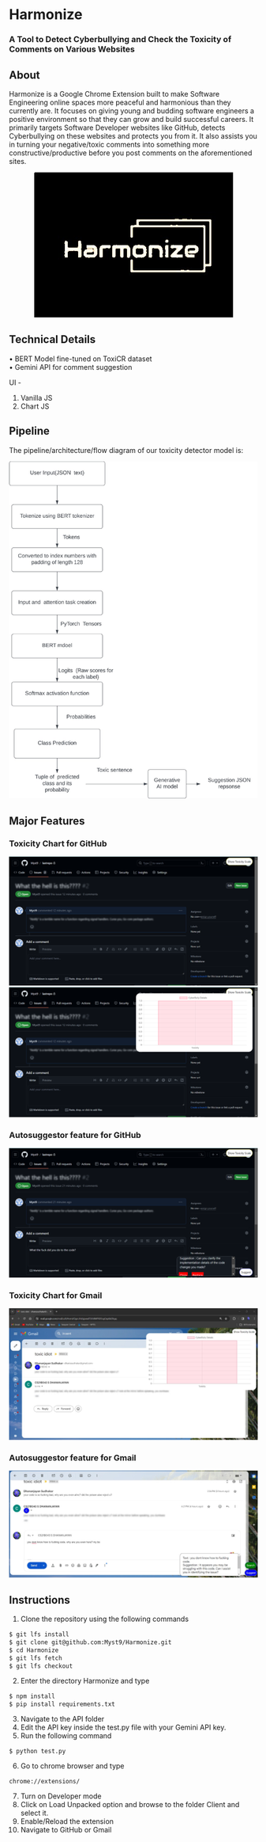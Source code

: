 # Harmonize
### A Tool to Detect Cyberbullying and Check the Toxicity of Comments on Various Websites
## About
Harmonize is a Google Chrome Extension built to make Software Engineering online spaces more peaceful and harmonious than they currently are. It focuses on giving young and budding software engineers a positive environment so that they can grow and build successful careers. It primarily targets Software Developer websites like GitHub, detects Cyberbullying on these websites and protects you from it. It also assists you in turning your negative/toxic comments into something more constructive/productive before you post comments on the aforementioned sites.
<br />

<p align="center">
<img src="https://github.com/Myst9/Harmonize/blob/main/Images/logo.jpg" />
</p>

## Technical Details

•	BERT Model fine-tuned on ToxiCR dataset  
•	Gemini API for comment suggestion

UI -
1. Vanilla JS
2. Chart JS

## Pipeline

The pipeline/architecture/flow diagram of our toxicity detector model is:

<p align="center">
<img src="https://github.com/Myst9/Harmonize/blob/main/Images/Harmonize_Pipeline.jpg" />
</p>

## Major Features

### Toxicity Chart for GitHub

![image](https://github.com/Myst9/Harmonize/blob/main/Images/image1.png)
![image](https://github.com/Myst9/Harmonize/blob/main/Images/image2.png)

### Autosuggestor feature for GitHub

![image](https://github.com/Myst9/Harmonize/blob/main/Images/image3.png)

### Toxicity Chart for Gmail

![image](https://github.com/Myst9/Harmonize/blob/main/Images/image4.jpg)

### Autosuggestor feature for Gmail

![image](https://github.com/Myst9/Harmonize/blob/main/Images/image5.jpg)

## Instructions
1. Clone the repository using the following commands
```
$ git lfs install
$ git clone git@github.com:Myst9/Harmonize.git
$ cd Harmonize
$ git lfs fetch
$ git lfs checkout
```
2. Enter the directory Harmonize and type 
```
$ npm install
$ pip install requirements.txt
```
3. Navigate to the API folder
4. Edit the API key inside the test.py file with your Gemini API key.
5. Run the following command
```
$ python test.py
```
6. Go to chrome browser and type 
```
chrome://extensions/
```
7. Turn on Developer mode  
8. Click on Load Unpacked option and browse to the folder Client and select it.  
9. Enable/Reload the extension  
10. Navigate to GitHub or Gmail  
